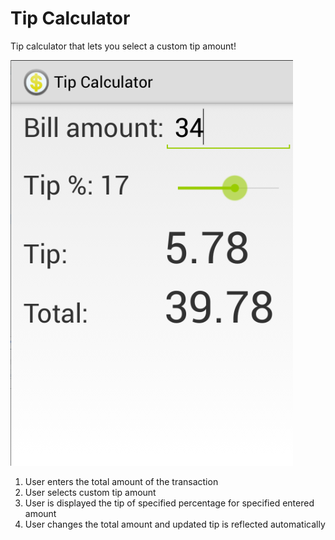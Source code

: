 Tip Calculator
=============

Tip calculator that lets you select a custom tip amount!

![Screenshots](/res/drawable/tip.png "Screenshots")

1. User enters the total amount of the transaction
2. User selects custom tip amount
3. User is displayed the tip of specified percentage for specified entered amount
4. User changes the total amount and updated tip is reflected automatically
